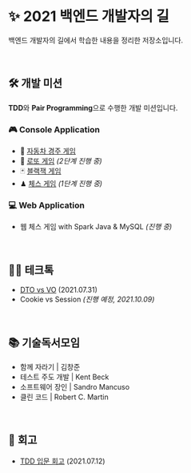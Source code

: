 # ✨ 2021 백엔드 개발자의 길

백엔드 개발자의 길에서 학습한 내용을 정리한 저장소입니다.

<br>

## 🛠 개발 미션

**TDD**와 **Pair Programming**으로 수행한 개발 미션입니다.

### 🎮 Console Application

- 🚗 [자동차 경주 게임](https://github.com/jiwoo-kimm/mirror-racing-car)
- 💸 [로또 게임](https://github.com/jiwoo-kimm/java-lotto/tree/jiwoo-kimm) *(2단계 진행 중)*
- 🃏 [블랙잭 게임](https://github.com/jiwoo-kimm/mirror-java-blackjack)
- ♟ [체스 게임](https://github.com/jiwoo-kimm/java-chess/tree/jiwoo-kimm-step1) *(1단계 진행 중)*

### 💻 Web Application

- 웹 체스 게임 with Spark Java & MySQL *(진행 중)*

<br>

## 🙋🏻 테크톡

- [DTO vs VO](https://velog.io/@jwkim/dto-vo) (2021.07.31)
- Cookie vs Session *(진행 예정, 2021.10.09)*

<br>

## 📚 기술독서모임

- 함께 자라기 | 김창준
- 테스트 주도 개발 | Kent Beck
- 소프트웨어 장인 | Sandro Mancuso
- 클린 코드 | Robert C. Martin

<br>

## 📝 회고

- [TDD 입문 회고](https://velog.io/@jwkim/tdd-intro-review) (2021.07.12)
